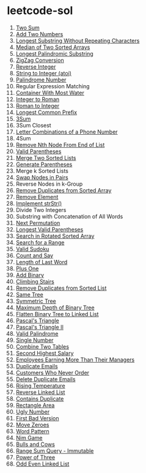 # leetcode-sol

001. [Two Sum](./001-two-sum)
002. [Add Two Numbers](./002-add-two-numbers)
003. [Longest Substring Without Repeating Characters](./003-longest-substring-without-repeating-characters)
004. [Median of Two Sorted Arrays](./004-median-of-two-sorted-arrays)
005. [Longest Palindromic Substring](./005-longest-palindromic-substring)
006. [ZigZag Conversion](./006-zigzag-conversion)
007. [Reverse Integer](./007-reverse-integer)
008. [String to Integer (atoi)](./008-string-to-integer)
009. [Palindrome Number](./009-palindrome-number)
010. Regular Expression Matching
011. [Container With Most Water](./011-container-with-most-water)
012. [Integer to Roman](./012-integer-to-roman)
013. [Roman to Integer](./013-roman-to-integer)
014. [Longest Common Prefix](./014-longest-common-prefix)
015. [3Sum](./015-3sum)
016. 3Sum Closest
017. [Letter Combinations of a Phone Number](./017-letter-combinations-of-a-phone-number)
018. 4Sum
019. [Remove Nth Node From End of List](./019-remove-nth-node-from-end-of-list)
020. [Valid Parentheses](./020-valid-parentheses)
021. [Merge Two Sorted Lists](./021-merge-two-sorted-lists)
022. [Generate Parentheses](./generate-parentheses)
023. Merge k Sorted Lists
024. [Swap Nodes in Pairs](./024-swap-nodes-in-pairs)
025. Reverse Nodes in k-Group
026. [Remove Duplicates from Sorted Array](./026-remove-duplicates-from-sorted-array)
027. [Remove Element](./027-remove-element)
028. [Implement strStr()](./028-implement-strstr)
029. Divide Two Integers
030. Substring with Concatenation of All Words
031. [Next Permutation](./031-next-permutation)
032. [Longest Valid Parentheses](./032-longest-valid-parentheses)
033. [Search in Rotated Sorted Array](./033-search-in-rotated-sorted-array)
034. [Search for a Range](./034-search-for-a-range)
036. [Valid Sudoku](./036-valid-sudoku)
038. [Count and Say](./038-count-and-say)
058. [Length of Last Word](./058-length-of-last-word)
066. [Plus One](./066-plus-one)
067. [Add Binary](./067-add-binary)
070. [Climbing Stairs](./070-climbing-stairs)
083. [Remove Duplicates from Sorted List](./083-remove-duplicates-from-sorted-list)
100. [Same Tree](./100-same-tree)
101. [Symmetric Tree](./101-symmetric-tree)
104. [Maximum Depth of Binary Tree](./104-maximum-depth-of-binary-tree)
114. [Flatten Binary Tree to Linked List](./114-flatten-binary-tree-to-linked-list)
118. [Pascal's Triangle](./118-pascals-triangle)
119. [Pascal's Triangle II](./119-pascals-triangle-2)
125. [Valid Palindrome](./125-valid-palindrome)
136. [Single Number](./136-single-number)
175. [Combine Two Tables](./175-combine-two-tables)
176. [Second Highest Salary](./176-second-highest-salary)
181. [Employees Earning More Than Their Managers](./181-employees-earning-more-than-their-managers)
182. [Duplicate Emails](./182-duplicate-emails)
183. [Customers Who Never Order](./183-customers-who-never-order)
196. [Delete Duplicate Emails](./196-delete-duplicate-emails)
197. [Rising Temperature](./197-rising-temperature)
206. [Reverse Linked List](./206-reverse-linked-list)
217. [Contains Duplicate](./217-contains-duplicate)
223. [Rectangle Area](./223-rectangle-area)
263. [Ugly Number](./263-ugly-number)
278. [First Bad Version](./278-first-bad-version)
283. [Move Zeroes](./283-move-zeroes)
290. [Word Pattern](./290-word-pattern)
292. [Nim Game](./292-nim-game)
299. [Bulls and Cows](./299-bulls-and-cows)
303. [Range Sum Query - Immutable](./303-range-sum-query-immutable)
326. [Power of Three](./326-power-of-three)
328. [Odd Even Linked List](./328-odd-even-linked-list)
